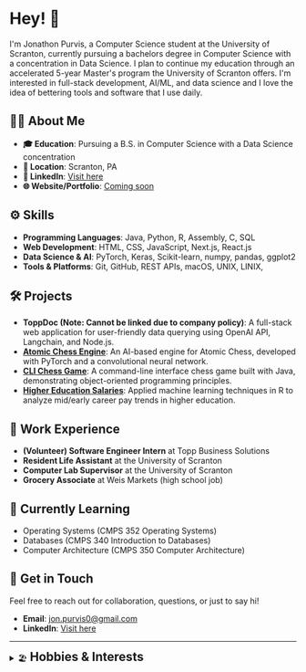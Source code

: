 # Hey! 👋

I'm Jonathon Purvis, a Computer Science student at the University of Scranton, currently pursuing a bachelors degree in Computer Science with a concentration in Data Science. 
I plan to continue my education through an accelerated 5-year Master's program the University of Scranton offers. I'm interested in full-stack development, AI/ML, and data science and 
I love the idea of bettering tools and software that I use daily.

## 🧑‍💻 About Me

- **🎓 Education**: Pursuing a B.S. in Computer Science with a Data Science concentration
- **📍 Location**: Scranton, PA
- **🔗 LinkedIn**: [Visit here](www.linkedin.com/in/jonathon-purvis)
- **🌐 Website/Portfolio**: [Coming soon](http://my-portfolio-link.com)

## ⚙️ Skills

- **Programming Languages**: Java, Python, R, Assembly, C, SQL
- **Web Development**: HTML, CSS, JavaScript, Next.js, React.js 
- **Data Science & AI**: PyTorch, Keras, Scikit-learn, numpy, pandas, ggplot2
- **Tools & Platforms**: Git, GitHub, REST APIs, macOS, UNIX, LINIX, 

## 🛠️ Projects

- **ToppDoc (Note: Cannot be linked due to company policy)**: A full-stack web application for user-friendly data querying using OpenAI API, Langchain, and Node.js.
- **[Atomic Chess Engine](https://github.com/Jon-Purvis/Atomic_Chess_Engine)**: An AI-based engine for Atomic Chess, developed with PyTorch and a convolutional neural network.
- **[CLI Chess Game](https://github.com/Jon-Purvis/CLI_Chess)**: A command-line interface chess game built with Java, demonstrating object-oriented programming principles.
- **[Higher Education Salaries](https://github.com/Jon-Purvis/semester_project_purvis)**: Applied machine learning techniques in R to analyze mid/early career pay trends in higher education.


## 💼 Work Experience

- **(Volunteer) Software Engineer Intern** at Topp Business Solutions
- **Resident Life Assistant** at the University of Scranton
- **Computer Lab Supervisor** at the University of Scranton
- **Grocery Associate** at Weis Markets (high school job)

## 🌱 Currently Learning

- Operating Systems (CMPS 352 Operating Systems)
- Databases (CMPS 340 Introduction to Databases)
- Computer Architecture (CMPS 350 Computer Architecture)

## 💬 Get in Touch

Feel free to reach out for collaboration, questions, or just to say hi!

- **Email**: jon.purvis0@gmail.com
- **LinkedIn**: [Visit here](www.linkedin.com/in/jonathon-purvis)

---

<details>
<summary><span style="padding-right: 5px;">🏖️</span><h2 style="display: inline;">Hobbies & Interests</h2></summary>

- **🪴 Productivity:** I enjoy spending some time upfront to create an efficient and enjoyable workflow. (clean setup, i3, neovim, tmux, etc) 
- **⌨️ Mechanical Keyboards:** Custom built keyboards are so underrated ⌨

<details>
<summary><b>🏋️‍♂️ Gym</b></summary>

- Push, Pull, Legs split
- PR's
  - Bench: 225
  - Squat: 365
  - Deadlift: 405
- Leg day = best day

</details>

<details>
<summary><b>🏈 Sports</b></summary>

- Football: Steelers
- Basketball: The 76ers

</details>

<details>
<summary><b>🖥️ Video Games</b></summary>

- **Valorant:** Peak Diamond 1
- **Rocket League:** Peak Champ 2
- **Teamfight Tactics:** Peak Masters
- **Destiny 2:** Peak Ascendant
- **League of Legends:** Peak Gold 1 🥲

</details>

<details>
<summary><b>📺 TV Shows, Movies, Anime</b></summary>

- **Breaking Bad:**
- **Death Note:**
- **Attack On Titan:**
- **Money Heist:**
- **Demon Slayer:** 
- **Stranger Things:**
- **Marvel Movies**
- **Harry Potter**
- **Whiplash**

</details>

</details>
